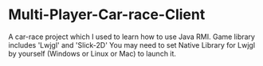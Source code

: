 Multi-Player-Car-race-Client
============================

A car-race project which I used to learn how to use Java RMI. Game library includes 'Lwjgl' and 'Slick-2D' 
You may need to set Native Library for Lwjgl by yourself (Windows or Linux or Mac) to launch it.
